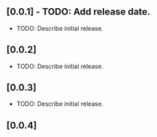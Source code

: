 ## [0.0.1] - TODO: Add release date.

* TODO: Describe initial release.

## [0.0.2]

* TODO: Describe initial release.

## [0.0.3]

* TODO: Describe initial release.

## [0.0.4]
